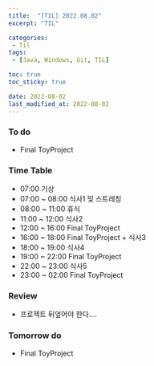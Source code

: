 ```yaml
---
title:  "[TIL] 2022.08.02"
excerpt: "TIL"

categories:
 - Til
tags:
 - [Java, Windows, Git, TIL]

toc: true
toc_sticky: true

date: 2022-08-02
last_modified_at: 2022-08-02
---
```



### To do
- Final ToyProject


### Time Table
- 07:00 기상
- 07:00 ~ 08:00 식사1 및 스트레칭
- 08:00 ~ 11:00 휴식
- 11:00 ~ 12:00 식사2 
- 12:00 ~ 16:00 Final ToyProject
- 16:00 ~ 18:00 Final ToyProject + 식사3
- 18:00 ~ 19:00 식사4
- 19:00 ~ 22:00 Final ToyProject
- 22:00 ~ 23:00 식사5
- 23:00 ~ 02:00 Final ToyProject


### Review
- 프로젝트 뒤엎어야 한다....

### Tomorrow do
- Final ToyProject